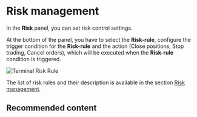 # Risk management

In the **Risk** panel, you can set risk control settings.

At the bottom of the panel, you have to select the **Risk\-rule**, configure the trigger condition for the **Risk\-rule** and the action (Close positions, Stop trading, Cancel orders), which will be executed when the **Risk\-rule** condition is triggered.

![Terminal Risk Rule](~/images/Terminal_Risk_Rule.png)

The list of risk rules and their description is available in the section [Risk management](Designer_Risk_Rule.md).

## Recommended content
